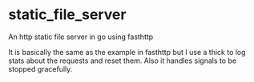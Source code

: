# static_file_server
An http static file server in go using fasthttp

It is basically the same as the example in fasthttp but I use a thick to log stats about the requests and reset them. Also it handles signals to be stopped gracefully.
